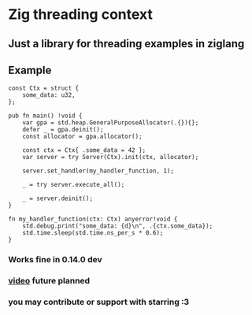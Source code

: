 # Zig threading context



## Just a library for threading examples in ziglang

## Example
```zig
const Ctx = struct {
    some_data: u32,
};

pub fn main() !void {
    var gpa = std.heap.GeneralPurposeAllocator(.{}){};
    defer _ = gpa.deinit();
    const allocator = gpa.allocator();

    const ctx = Ctx{ .some_data = 42 };
    var server = try Server(Ctx).init(ctx, allocator);

    server.set_handler(my_handler_function, 1);

    _ = try server.execute_all();

    _ = server.deinit();
}

fn my_handler_function(ctx: Ctx) anyerror!void {
    std.debug.print("some_data: {d}\n", .{ctx.some_data});
    std.time.sleep(std.time.ns_per_s * 0.6);
}
```

### Works fine in 0.14.0 dev

### [video]() future planned

### you may contribute or support with starring :3
